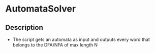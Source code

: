 # AutomataSolver

## Description
* The script gets an automata as input and outputs every word that belongs to the DFA/NFA of max length N


